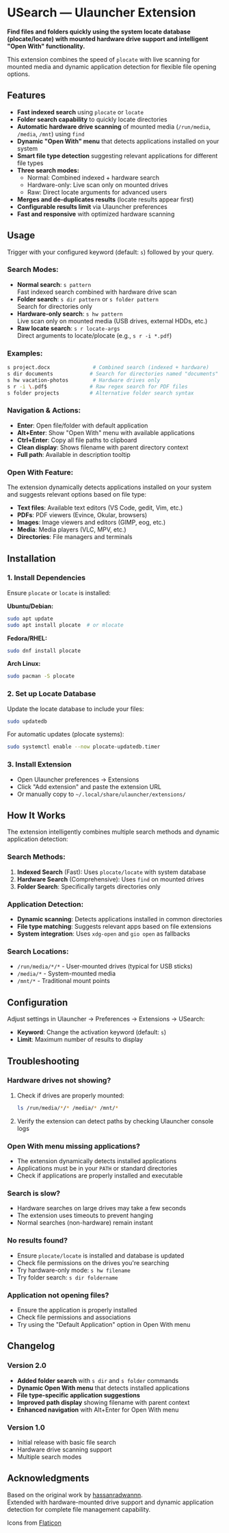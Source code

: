 # USearch — Ulauncher Extension

**Find files and folders quickly using the system locate database (plocate/locate) with mounted hardware drive support and intelligent "Open With" functionality.**

This extension combines the speed of `plocate` with live scanning for mounted media and dynamic application detection for flexible file opening options.

## Features
- **Fast indexed search** using `plocate` or `locate`
- **Folder search capability** to quickly locate directories
- **Automatic hardware drive scanning** of mounted media (`/run/media`, `/media`, `/mnt`) using `find`
- **Dynamic "Open With" menu** that detects applications installed on your system
- **Smart file type detection** suggesting relevant applications for different file types
- **Three search modes:**
  - Normal: Combined indexed + hardware search
  - Hardware-only: Live scan only on mounted drives
  - Raw: Direct locate arguments for advanced users
- **Merges and de-duplicates results** (locate results appear first)
- **Configurable results limit** via Ulauncher preferences
- **Fast and responsive** with optimized hardware scanning

## Usage
Trigger with your configured keyword (default: `s`) followed by your query.

### Search Modes:
- **Normal search**: `s pattern`  
  Fast indexed search combined with hardware drive scan
- **Folder search**: `s dir pattern` or `s folder pattern`  
  Search for directories only
- **Hardware-only search**: `s hw pattern`  
  Live scan only on mounted media (USB drives, external HDDs, etc.)
- **Raw locate search**: `s r locate-args`  
  Direct arguments to locate/plocate (e.g., `s r -i *.pdf`)

### Examples:
```bash
s project.docx              # Combined search (indexed + hardware)
s dir documents            # Search for directories named "documents"
s hw vacation-photos        # Hardware drives only
s r -i \.pdf$              # Raw regex search for PDF files
s folder projects          # Alternative folder search syntax
```

### Navigation & Actions:
- **Enter**: Open file/folder with default application
- **Alt+Enter**: Show "Open With" menu with available applications
- **Ctrl+Enter**: Copy all file paths to clipboard
- **Clean display**: Shows filename with parent directory context
- **Full path**: Available in description tooltip

### Open With Feature:
The extension dynamically detects applications installed on your system and suggests relevant options based on file type:
- **Text files**: Available text editors (VS Code, gedit, Vim, etc.)
- **PDFs**: PDF viewers (Evince, Okular, browsers)
- **Images**: Image viewers and editors (GIMP, eog, etc.)
- **Media**: Media players (VLC, MPV, etc.)
- **Directories**: File managers and terminals

## Installation

### 1. Install Dependencies
Ensure `plocate` or `locate` is installed:

**Ubuntu/Debian:**
```bash
sudo apt update
sudo apt install plocate  # or mlocate
```

**Fedora/RHEL:**
```bash
sudo dnf install plocate
```

**Arch Linux:**
```bash
sudo pacman -S plocate
```

### 2. Set up Locate Database
Update the locate database to include your files:

```bash
sudo updatedb
```

For automatic updates (plocate systems):
```bash
sudo systemctl enable --now plocate-updatedb.timer
```

### 3. Install Extension
- Open Ulauncher preferences → Extensions
- Click "Add extension" and paste the extension URL
- Or manually copy to `~/.local/share/ulauncher/extensions/`

## How It Works

The extension intelligently combines multiple search methods and dynamic application detection:

### Search Methods:
1. **Indexed Search** (Fast): Uses `plocate/locate` with system database
2. **Hardware Search** (Comprehensive): Uses `find` on mounted drives
3. **Folder Search**: Specifically targets directories only

### Application Detection:
- **Dynamic scanning**: Detects applications installed in common directories
- **File type matching**: Suggests relevant apps based on file extensions
- **System integration**: Uses `xdg-open` and `gio open` as fallbacks

### Search Locations:
- `/run/media/*/*` - User-mounted drives (typical for USB sticks)
- `/media/*` - System-mounted media
- `/mnt/*` - Traditional mount points

## Configuration

Adjust settings in Ulauncher → Preferences → Extensions → USearch:

- **Keyword**: Change the activation keyword (default: `s`)
- **Limit**: Maximum number of results to display

## Troubleshooting

### Hardware drives not showing?
1. Check if drives are properly mounted:
   ```bash
   ls /run/media/*/* /media/* /mnt/*
   ```

2. Verify the extension can detect paths by checking Ulauncher console logs

### Open With menu missing applications?
- The extension dynamically detects installed applications
- Applications must be in your `PATH` or standard directories
- Check if applications are properly installed and executable

### Search is slow?
- Hardware searches on large drives may take a few seconds
- The extension uses timeouts to prevent hanging
- Normal searches (non-hardware) remain instant

### No results found?
- Ensure `plocate/locate` is installed and database is updated
- Check file permissions on the drives you're searching
- Try hardware-only mode: `s hw filename`
- Try folder search: `s dir foldername`

### Application not opening files?
- Ensure the application is properly installed
- Check file permissions and associations
- Try using the "Default Application" option in Open With menu

## Changelog

### Version 2.0
- **Added folder search** with `s dir` and `s folder` commands
- **Dynamic Open With menu** that detects installed applications
- **File type-specific application suggestions**
- **Improved path display** showing filename with parent context
- **Enhanced navigation** with Alt+Enter for Open With menu

### Version 1.0
- Initial release with basic file search
- Hardware drive scanning support
- Multiple search modes

## Acknowledgments
Based on the original work by [hassanradwannn](https://github.com/hassanradwannn).  
Extended with hardware-mounted drive support and dynamic application detection for complete file management capability.

Icons from [Flaticon](https://www.flaticon.com/)
